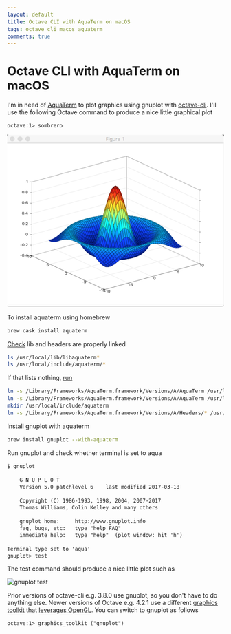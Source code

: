 ```yaml
---
layout: default
title: Octave CLI with AquaTerm on macOS
tags: octave cli macos aquaterm
comments: true
---
```

# Octave CLI with AquaTerm on macOS

I'm in need of [AquaTerm](https://github.com/AquaTerm/AquaTerm) to plot graphics using gnuplot with [octave-cli](https://sourceforge.net/projects/octave/files). I'll use the following Octave command to produce a nice little graphical plot

```text
octave:1> sombrero
```

![Octave Sombrero Plot](/assets/img/octave-sombrero.png)

To install aquaterm using homebrew

```bash
brew cask install aquaterm
```

[Check](https://stackoverflow.com/questions/13786754/octave-gnuplot-aquaterm-error-set-terminal-aqua-enhanced-title-figure-1-unk) lib and headers are properly linked

```bash
ls /usr/local/lib/libaquaterm*
ls /usr/local/include/aquaterm/*
```

If that lists nothing, [run](https://github.com/AquaTerm/AquaTerm/blob/master/aquaterm/INSTALL)

```bash
ln -s /Library/Frameworks/AquaTerm.framework/Versions/A/AquaTerm /usr/local/lib/libaquaterm.dylib
ln -s /Library/Frameworks/AquaTerm.framework/Versions/A/AquaTerm /usr/local/lib/libaquaterm.1.1.1.dylib
mkdir /usr/local/include/aquaterm
ln -s /Library/Frameworks/AquaTerm.framework/Versions/A/Headers/* /usr/local/include/aquaterm/.
```

Install gnuplot with aquaterm

```bash
brew install gnuplot --with-aquaterm
```

Run gnuplot and check whether terminal is set to aqua

```text
$ gnuplot 

    G N U P L O T
    Version 5.0 patchlevel 6    last modified 2017-03-18

    Copyright (C) 1986-1993, 1998, 2004, 2007-2017
    Thomas Williams, Colin Kelley and many others

    gnuplot home:     http://www.gnuplot.info
    faq, bugs, etc:   type "help FAQ"
    immediate help:   type "help"  (plot window: hit 'h')

Terminal type set to 'aqua'
gnuplot> test
```

The test command should produce a nice little plot such as

![gnuplot test](/asset/img/gnuplot-test.png)

Prior versions of octave-cli e.g. 3.8.0 use gnuplot, so you don't have to do anything else. Newer versions of Octave e.g. 4.2.1 use a different [graphics toolkit](https://www.gnu.org/software/octave/doc/interpreter/Graphics-Toolkits.html)  that [leverages OpenGL](https://www.gnu.org/software/octave/doc/interpreter/Introduction-to-Plotting.html). You can switch to gnuplot as follows

```text
octave:1> graphics_toolkit ("gnuplot")
```